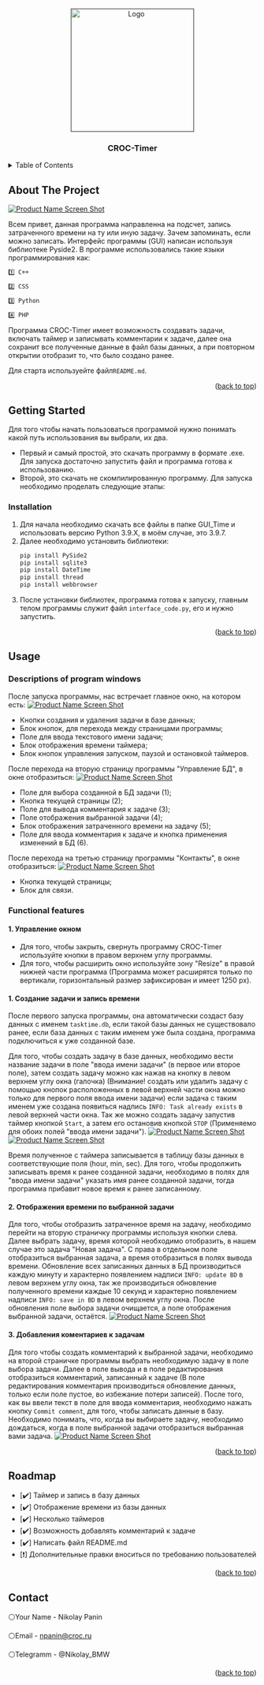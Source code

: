 
<!-- PROJECT SHIELDS -->




<!-- PROJECT LOGO -->
<br />
<div align="center">
  <a href="">
    <img src="Redme_files/Image/logo.png" alt="Logo" width="250" height="250">
  </a>
  <h3 align="center">CROC-Timer</h3>
</div>



<!-- TABLE OF CONTENTS -->
<details>
  <summary>Table of Contents</summary>
  <ol>
    <li>
      <a href="#about-the-project">About The Project</a>
      <ul>
        <li><a href="#built-with">Built With</a></li>
      </ul>
    </li>
    <li>
      <a href="#getting-started">Getting Started</a>
      <ul>
        <li><a href="#prerequisites">Prerequisites</a></li>
        <li><a href="#installation">Installation</a></li>
      </ul>
    </li>
    <li><a href="#usage">Usage</a></li>
    <li><a href="#roadmap">Roadmap</a></li>
    <li><a href="#contact">Contact</a></li>
  </ol>
</details>



<!-- ABOUT THE PROJECT -->
## About The Project

[![Product Name Screen Shot][product-screenshot]]()

Всем привет, данная программа направленна на подсчет, запись затраченного времени на ту или иную задачу. Зачем запоминать, если можно записать. 
Интерфейс программы (GUI) написан используя библиотеке Pyside2. В программе использовались такие языки программирования как:
```sh
1️⃣ C++

2️⃣ CSS

3️⃣ Python

4️⃣ PHP
   ```
Программа CROC-Timer имеет возможность создавать задачи, включать таймер и записывать комментарии к задаче, далее она сохранит все полученные данные в файл базы данных, а при повторном открытии отобразит то, что было создано ранее.


Для старта используейте файл`README.md`.

<p align="right">(<a href="#readme-top">back to top</a>)</p>

<!-- GETTING STARTED -->
## Getting Started

Для того чтобы начать пользоваться программой нужно понимать какой путь использования вы выбрали, их два.

* Первый и самый простой, это скачать программу в формате .exe. Для запуска достаточно запустить файл и программа готова к использованию.
* Второй, это скачать не скомпилированную программу. Для запуска необходимо проделать следующие этапы:


### Installation

1. Для начала необходимо скачать все файлы в папке GUI_Time и использовать версию Python 3.9.X, в моём случае, это 3.9.7.
2. Далее необходимо установить библиотеки:
   ```sh
   pip install PySide2
   pip install sqlite3
   pip install DateTime
   pip install thread
   pip install webbrowser
   ```
3. После установки библиотек, программа готова к запуску, главным телом программы служит файл `interface_code.py`, его и нужно запустить.

<p align="right">(<a href="#readme-top">back to top</a>)</p>


<!-- USAGE EXAMPLES -->
## Usage
### Descriptions of program windows
После запуска программы, нас встречает главное окно, на котором есть:
[![Product Name Screen Shot][product-main_window]]()
* Кнопки создания и удаления задачи в базе данных;
* Блок кнопок, для перехода между страницами программы;
* Поле для ввода текстового имени задачи;
* Блок отображения времени таймера;
* Блок кнопок управления запуском, паузой и остановкой таймеров.

После перехода на вторую страницу программы "Управление БД", в окне отобразиться:
[![Product Name Screen Shot][product-second_window]]()
* Поле для выбора созданной в БД задачи (1);
* Кнопка текущей страницы (2);
* Поле для вывода комментария к задаче (3);
* Поле отображения выбранной задачи (4);
* Блок отображения затраченного времени на задачу (5);
* Поле для ввода комментария к задаче и кнопка применения изменений в БД (6).

После перехода на третью страницу программы "Контакты", в окне отобразиться:
[![Product Name Screen Shot][product-Three_window]]()
* Кнопка текущей страницы;
* Блок для связи.


### Functional features
#### 1. Управление окном
- Для того, чтобы закрыть, свернуть программу CROC-Timer используйте кнопки в правом верхнем углу программы.
- Для того, чтобы расширить окно используйте зону "Resize" в правой нижней части программа (Программа может расширятся только по вертикали, горизонтальный размер зафиксирован и имеет 1250 px).

#### 1. Создание задачи и запись времени
После первого запуска программы, она автоматически создаст базу данных с именем `tasktime.db`, если такой базы данных не существовало ранее, если база данных с таким именем уже была создана, программа подключиться к уже созданной базе.

Для того, чтобы создать задачу в базе данных, необходимо вести название задачи в поле "ввода имени задачи" (в первое или второе поле), затем создать задачу можно как нажав на кнопку в левом верхнем углу окна (галочка) (Внимание! создать или удалить задачу с помощью кнопок расположенных в левой верхней части окна можно только для первого поля ввода имени задачи) если задача с таким именем уже создана появиться надпись `INFO: Task already exists` в левой верхней части окна. Так же можно создать задачу запустив таймер кнопкой `Start`, а затем его остановив кнопкой `STOP` (Применяемо для обоих полей "ввода имени задачи").
[![Product Name Screen Shot][product-create_task]]()
[![Product Name Screen Shot][product-create_task_2]]()

Время полученное с таймера записывается в таблицу базы данных в соответствующие поля (hour, min, sec).
Для того, чтобы продолжить записывать время к ранее созданной задачи, необходимо в полях для "ввода имени задачи" указать имя ранее созданной задачи, тогда программа прибавит новое время к ранее записанному.


#### 2. Отображения времени по выбранной задачи
Для того, чтобы отобразить затраченное время на задачу, необходимо перейти на вторую страничку программы используя кнопки слева. Далее выбрать задачу, время которой необходимо отобразить, в нашем случае это задача "Новая задача". С права в отдельном поле отобразиться выбранная задача, а время отобразиться в полях вывода времени. Обновление всех записанных данных в БД производиться каждую минуту и характерно появлением надписи `INFO: update BD` в левом верхнем углу окна, так же производиться обновление полученного времени каждые 10 секунд и характерно появлением надписи `INFO: save in BD` в левом верхнем углу окна. После обновления поле выбора задачи очищается, а поле отображения выбранной задачи, остаётся.
[![Product Name Screen Shot][product-print_time_for_task]]()

#### 3. Добавления коментариев к задачам
Для того чтобы создать комментарий к выбранной задачи, необходимо на второй страничке программы выбрать необходимую задачу в поле выбора задачи. Далее в поле вывода и в поле редактирования отобразиться комментарий, записанный к задаче (В поле редактирования комментария производиться обновление данных, только если поле пустое, во избежание потери записей). После того, как вы ввели текст в поле для ввода комментария, необходимо нажать кнопку `Commit comment`, для того, чтобы записать данные в базу. Необходимо понимать, что, когда вы выбираете задачу, необходимо дождаться, когда в поле выбранной задачи отобразиться выбранная вами задача.
[![Product Name Screen Shot][product-create_coments]]()

<p align="right">(<a href="#readme-top">back to top</a>)</p>

<!-- ROADMAP -->
## Roadmap

- [✔️] Таймер и запись в базу данных
- [✔️] Отображение времени из базы данных
- [✔️] Несколько таймеров
- [✔️] Возможность добавлять комментарий к задаче
- [✔️] Написать файл README.md
- [❗] Дополнительные правки вноситься по требованию пользователей

<p align="right">(<a href="#readme-top">back to top</a>)</p>


<!-- CONTACT -->
## Contact
⚪Your Name - Nikolay Panin

⚪Email - npanin@croc.ru

⚪Telegramm - @Nikolay_BMW

<p align="right">(<a href="#readme-top">back to top</a>)</p>



<!-- MARKDOWN LINKS & IMAGES -->
[product-screenshot]: Redme_files/Image/Product.png
[product-main_window]: Redme_files/Image/Main_window.png
[product-second_window]: Redme_files/Image/Second_window.png
[product-Three_window]: Redme_files/Image/Three_window.png
[product-create_task]: Redme_files/Image/Create_task.png
[product-create_task_2]: Redme_files/Image/Create_task_1.png
[product-print_time_for_task]: Redme_files/Image/Print_time_for_task.png
[product-create_coments]: Redme_files/Image/Create_coments.png
